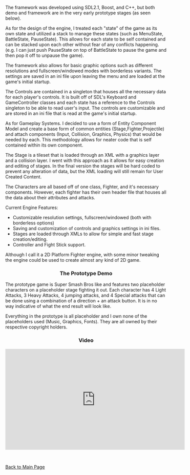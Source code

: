 <p>The framework was developed using SDL2.1, Boost, and C++, but both demo and framework are in the very early prototype stages (as seen below).</p>

<p>As for the design of the engine, I treated each "state" of the game as its own state and utilized a stack to manage these states (such as MenuState, BattleState, PauseState). This allows for each state to be self contained and can be stacked upon each other without fear of any conflicts happening. (e.g. I can just push PauseState on top of BattleState to pause the game and then pop it off to unpause the game).</p>

<p>The framework also allows for basic graphic options such as different resolutions and fullscreen/windowed modes with borderless variants. The settings are saved in an ini file upon leaving the menu and are loaded at the game's initial startup.</p>

<p>The Controls are contained in a singleton that houses all the necessary data for each player's controls. It is built off of SDL's Keyboard and GameController classes and each state has a reference to the Controls singleton to be able to read user's input. The controls are customizable and are stored in an ini file that is read at the game's initial startup.</p>

<p>As for Gameplay Systems. I decided to use a form of Entity Component Model and create a base form of common entities (Stage,Fighter,Projectile) and attach components (Input, Collision, Graphics, Physics) that would be needed by each. This methodology allows for neater code that is self contained within its own component.</p>

<p>The Stage is a tileset that is loaded through an XML with a graphics layer and a collision layer. I went with this approach as it allows for easy creation and editing of stages. In the final version the stages will be hard coded to prevent any alteration of data, but the XML loading will still remain for User Created Content.</p>

<p>The Characters are all based off of one class, Fighter, and it's necessary components. However, each fighter has their own header file that houses all the data about their attributes and attacks.</p>

<p>Current Engine Features:</p>

<ul>
<li>Customizable resolution settings, fullscreen/windowed (both with borderless options)</li>
<li>Saving and customization of controls and graphics settings in ini files.</li>
<li>Stages are loaded through XMLs to allow for simple and fast stage creation/editing.</li>
<li>Controller and Fight Stick support.</li>
</ul>

<p>Although I call it a 2D Platform Fighter engine, with some minor tweaking the engine could be used to create almost any kind of 2D game.</p>

<h3><p align="center">The Prototype Demo</p></h3>

<p>The prototype game is Super Smash Bros like and features two placeholder characters on a placeholder stage fighting it out. Each character has 4 Light Attacks, 3 Heavy Attacks, 4 jumping attacks, and 4 Special attacks that can be done using a combination of a direction + an attack button. It is in no way indicative of what the end result will look like.</p>

<p>Everything in the prototype is all placeholder and I own none of the placeholders used (Music, Graphics, Fonts). They are all owned by their respective copyright holders.</p>

<h3><p align="center">Video</p></h3>
<p align="center"><iframe width="560" height="315" src="https://www.youtube.com/embed/G5OdLZ-3JeM" frameborder="0" allowfullscreen></iframe></p>

<br>
<p><a href="http://mvpet.github.io/">Back to Main Page</a></p>
